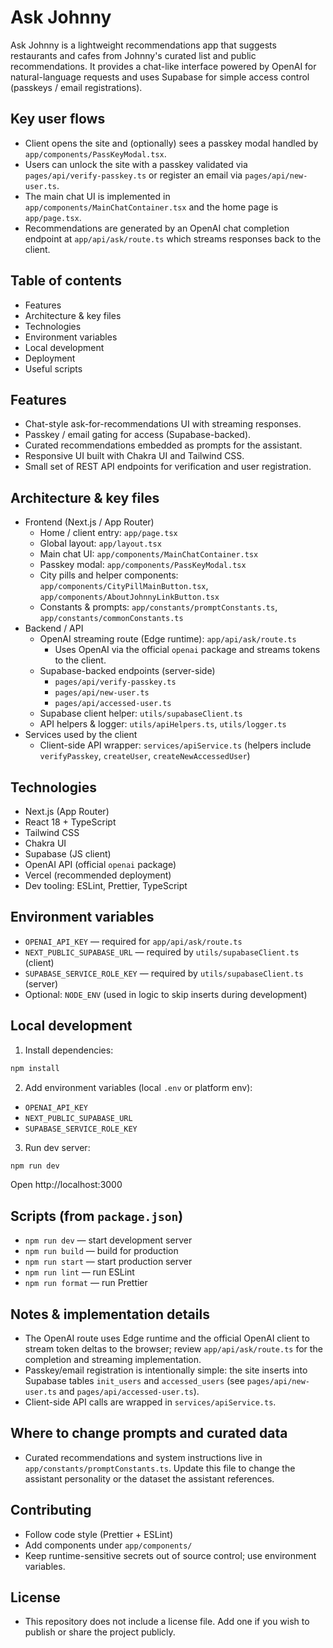 # Ask Johnny

Ask Johnny is a lightweight recommendations app that suggests restaurants and cafes from Johnny's curated list and public recommendations. It provides a chat-like interface powered by OpenAI for natural-language requests and uses Supabase for simple access control (passkeys / email registrations).

## Key user flows
- Client opens the site and (optionally) sees a passkey modal handled by `app/components/PassKeyModal.tsx`.
- Users can unlock the site with a passkey validated via `pages/api/verify-passkey.ts` or register an email via `pages/api/new-user.ts`.
- The main chat UI is implemented in `app/components/MainChatContainer.tsx` and the home page is `app/page.tsx`.
- Recommendations are generated by an OpenAI chat completion endpoint at `app/api/ask/route.ts` which streams responses back to the client.

## Table of contents
- Features
- Architecture & key files
- Technologies
- Environment variables
- Local development
- Deployment
- Useful scripts

## Features
- Chat-style ask-for-recommendations UI with streaming responses.
- Passkey / email gating for access (Supabase-backed).
- Curated recommendations embedded as prompts for the assistant.
- Responsive UI built with Chakra UI and Tailwind CSS.
- Small set of REST API endpoints for verification and user registration.

## Architecture & key files
- Frontend (Next.js / App Router)
  - Home / client entry: `app/page.tsx`
  - Global layout: `app/layout.tsx`
  - Main chat UI: `app/components/MainChatContainer.tsx`
  - Passkey modal: `app/components/PassKeyModal.tsx`
  - City pills and helper components: `app/components/CityPillMainButton.tsx`, `app/components/AboutJohnnyLinkButton.tsx`
  - Constants & prompts: `app/constants/promptConstants.ts`, `app/constants/commonConstants.ts`
- Backend / API
  - OpenAI streaming route (Edge runtime): `app/api/ask/route.ts`
    - Uses OpenAI via the official `openai` package and streams tokens to the client.
  - Supabase-backed endpoints (server-side)
    - `pages/api/verify-passkey.ts`
    - `pages/api/new-user.ts`
    - `pages/api/accessed-user.ts`
  - Supabase client helper: `utils/supabaseClient.ts`
  - API helpers & logger: `utils/apiHelpers.ts`, `utils/logger.ts`
- Services used by the client
  - Client-side API wrapper: `services/apiService.ts` (helpers include `verifyPasskey`, `createUser`, `createNewAccessedUser`)

## Technologies
- Next.js (App Router)
- React 18 + TypeScript
- Tailwind CSS
- Chakra UI
- Supabase (JS client)
- OpenAI API (official `openai` package)
- Vercel (recommended deployment)
- Dev tooling: ESLint, Prettier, TypeScript

## Environment variables
- `OPENAI_API_KEY` — required for `app/api/ask/route.ts`
- `NEXT_PUBLIC_SUPABASE_URL` — required by `utils/supabaseClient.ts` (client)
- `SUPABASE_SERVICE_ROLE_KEY` — required by `utils/supabaseClient.ts` (server)
- Optional: `NODE_ENV` (used in logic to skip inserts during development)

## Local development
1. Install dependencies:
```sh
npm install
```
2. Add environment variables (local `.env` or platform env):
- `OPENAI_API_KEY`
- `NEXT_PUBLIC_SUPABASE_URL`
- `SUPABASE_SERVICE_ROLE_KEY`

3. Run dev server:
```sh
npm run dev
```
Open http://localhost:3000

## Scripts (from `package.json`)
- `npm run dev` — start development server
- `npm run build` — build for production
- `npm run start` — start production server
- `npm run lint` — run ESLint
- `npm run format` — run Prettier

## Notes & implementation details
- The OpenAI route uses Edge runtime and the official OpenAI client to stream token deltas to the browser; review `app/api/ask/route.ts` for the completion and streaming implementation.
- Passkey/email registration is intentionally simple: the site inserts into Supabase tables `init_users` and `accessed_users` (see `pages/api/new-user.ts` and `pages/api/accessed-user.ts`).
- Client-side API calls are wrapped in `services/apiService.ts`.

## Where to change prompts and curated data
- Curated recommendations and system instructions live in `app/constants/promptConstants.ts`. Update this file to change the assistant personality or the dataset the assistant references.

## Contributing
- Follow code style (Prettier + ESLint)
- Add components under `app/components/`
- Keep runtime-sensitive secrets out of source control; use environment variables.

## License
- This repository does not include a license file. Add one if you wish to publish or share the project publicly.